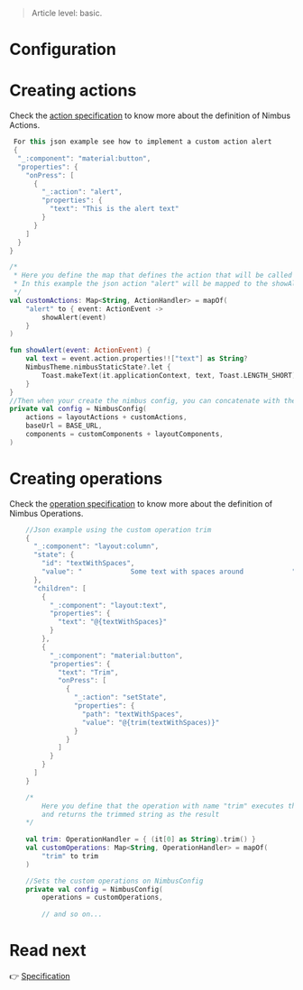 > Article level: basic.

# Configuration

# Creating actions
Check the [action specification](/specification/action.md) to know more about the definition of Nimbus Actions. 

```kotlin
 For this json example see how to implement a custom action alert
 {
  "_:component": "material:button",
  "properties": {
    "onPress": [
      {
        "_:action": "alert",
        "properties": {
          "text": "This is the alert text"
        }
      }
    ]
  }
}
```

```kotlin
/* 
 * Here you define the map that defines the action that will be called for each action name.
 * In this example the json action "alert" will be mapped to the showAlert function below
 */
val customActions: Map<String, ActionHandler> = mapOf(
    "alert" to { event: ActionEvent ->
        showAlert(event)
    }
)

fun showAlert(event: ActionEvent) {
    val text = event.action.properties!!["text"] as String?
    NimbusTheme.nimbusStaticState?.let {
        Toast.makeText(it.applicationContext, text, Toast.LENGTH_SHORT).show()
    }
}
//Then when your create the nimbus config, you can concatenate with the components map like below
private val config = NimbusConfig(
    actions = layoutActions + customActions,
    baseUrl = BASE_URL,
    components = customComponents + layoutComponents,
)
```

# Creating operations
Check the [operation specification](/specification/operation.md) to know more about the definition of Nimbus Operations. 

```kotlin
    //Json example using the custom operation trim
    {
      "_:component": "layout:column",
      "state": {
        "id": "textWithSpaces",
        "value": "            Some text with spaces around            "
      },
      "children": [
        {
          "_:component": "layout:text",
          "properties": {
            "text": "@{textWithSpaces}"
          }
        },
        {
          "_:component": "material:button",
          "properties": {
            "text": "Trim",
            "onPress": [
              {
                "_:action": "setState",
                "properties": {
                  "path": "textWithSpaces",
                  "value": "@{trim(textWithSpaces)}"
                }
              }
            ]
          }
        }
      ]
    }
```  

```kotlin
    /* 
        Here you define that the operation with name "trim" executes the kotlin trim with first argument
        and returns the trimmed string as the result
    */
     
    val trim: OperationHandler = { (it[0] as String).trim() }
    val customOperations: Map<String, OperationHandler> = mapOf(
        "trim" to trim
    )

    //Sets the custom operations on NimbusConfig
    private val config = NimbusConfig(
        operations = customOperations,
        
        // and so on...

```

# Read next
:point_right: [Specification](/specification)
